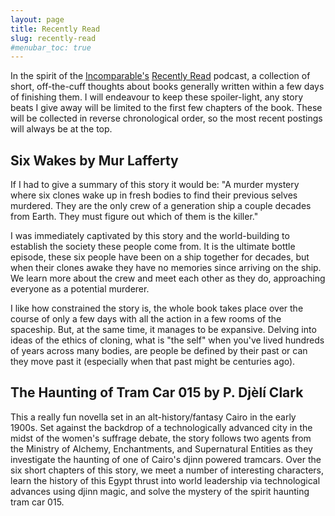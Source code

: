 ```yaml
---
layout: page
title: Recently Read
slug: recently-read
#menubar_toc: true
---
```


In the spirit of the [Incomparable's](https://www.theincomparable.com/) [Recently Read](https://www.theincomparable.com/recentlyread/) podcast, a collection of short, off-the-cuff thoughts about books generally written within a few days of finishing them. 
I will endeavour to keep these spoiler-light, any story beats I give away will be limited to the first few chapters of the book. 
These will be collected in reverse chronological order, so the most recent postings will always be at the top. 

## Six Wakes by Mur Lafferty

If I had to give a summary of this story it would be: 
"A murder mystery where six clones wake up in fresh bodies to find their previous selves murdered. 
They are the only crew of a generation ship a couple decades from Earth. 
They must figure out which of them is the killer."

I was immediately captivated by this story and the world-building to establish the society these people come from. 
It is the ultimate bottle episode, these six people have been on a ship together for decades, but when their clones awake they have no memories since arriving on the ship.
We learn more about the crew and meet each other as they do, approaching everyone as a potential murderer. 

I like how constrained the story is, the whole book takes place over the course of only a few days with all the action in a few rooms of the spaceship. 
But, at the same time, it manages to be expansive.
Delving into ideas of the ethics of cloning, what is "the self" when you've lived hundreds of years across many bodies, are people be defined by their past or can they move past it (especially when that past might be centuries ago).

## The Haunting of Tram Car 015 by P. Djèlí Clark

This a really fun novella set in an alt-history/fantasy Cairo in the early 1900s.
Set against the backdrop of a technologically advanced city in the midst of the women's suffrage debate, the story follows two agents from the Ministry of Alchemy, Enchantments, and Supernatural Entities as they investigate the haunting of one of Cairo's djinn powered tramcars. 
Over the six short chapters of this story, we meet a number of interesting characters, learn the history of this Egypt thrust into world leadership via technological advances using djinn magic, and solve the mystery of the spirit haunting tram car 015. 
